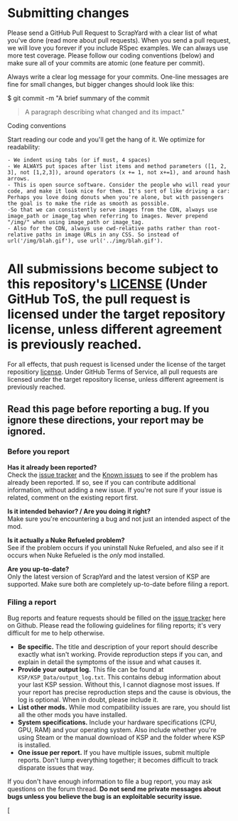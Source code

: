 # Submitting changes

Please send a GitHub Pull Request to ScrapYard with a clear list of what you've done (read more about pull requests). When you send a pull request, we will love you forever if you include RSpec examples. We can always use more test coverage. Please follow our coding conventions (below) and make sure all of your commits are atomic (one feature per commit).

Always write a clear log message for your commits. One-line messages are fine for small changes, but bigger changes should look like this:

$ git commit -m "A brief summary of the commit
> 
> A paragraph describing what changed and its impact."

Coding conventions

Start reading our code and you'll get the hang of it. We optimize for readability:

    - We indent using tabs (or if must, 4 spaces)
    - We ALWAYS put spaces after list items and method parameters ([1, 2, 3], not [1,2,3]), around operators (x += 1, not x+=1), and around hash arrows.
    - This is open source software. Consider the people who will read your code, and make it look nice for them. It's sort of like driving a car: Perhaps you love doing donuts when you're alone, but with passengers the goal is to make the ride as smooth as possible.
    -So that we can consistently serve images from the CDN, always use image_path or image_tag when referring to images. Never prepend "/img/" when using image_path or image_tag.
    - Also for the CDN, always use cwd-relative paths rather than root-relative paths in image URLs in any CSS. So instead of url('/img/blah.gif'), use url('../img/blah.gif').

# All submissions become subject to this repository's [LICENSE](../../../LICENSE) (Under GitHub ToS, the pull request is licensed under the target repository license, unless different agreement is previously reached.
For all effects, that push request is licensed under the license of the target repositiory [license](../../../LICENSE). 
Under GitHub Terms of Service, all pull requests are licensed under the target repository license, unless different agreement is previously reached.
 
## Read this page before reporting a bug. If you ignore these directions, your report may be ignored.

### Before you report

**Has it already been reported?**  
Check the [issue tracker](../../../issues) and the [Known issues](../../../wiki/Known-Issues) to see if the problem has already been reported. If so, see if you can contribute additional information, without adding a new issue. 
If you're not sure if your issue is related, comment on the existing report first.

**Is it intended behavior? / Are you doing it right?**  
Make sure you're encountering a bug and not just an intended aspect of the mod.

**Is it actually a Nuke Refueled problem?**  
See if the problem occurs if you uninstall Nuke Refueled, and also see if it occurs when Nuke Refueled is the *only* mod installed. 

**Are you up-to-date?**  
Only the latest version of ScrapYard and the latest version of KSP are supported. Make sure both are completely up-to-date before filing a report.

### Filing a report

Bug reports and feature requests should be filled on the [issue tracker](../issues) here on Github. Please read the following guidelines for filing reports; it's very difficult for me to help otherwise.

* **Be specific.** The title and description of your report should describe exactly what isn't working. Provide reproduction steps if you can, and explain in detail the symptoms of the issue and what causes it.
* **Provide your output log.** This file can be found at `KSP/KSP_Data/output_log.txt`. This contains debug information about your last KSP session. Without this, I cannot diagnose most issues. If your report has precise reproduction steps and the cause is obvious, the log is optional. When in doubt, please include it.
* **List other mods.** While mod compatibility issues are rare, you should list all the other mods you have installed.
* **System specifications.** Include your hardware specifications (CPU, GPU, RAM) and your operating system. Also include whether you're using Steam or the manual download of KSP and the folder where KSP is installed.
* **One issue per report.** If you have multiple issues, submit multiple reports. Don't lump everything together; it becomes difficult to track disparate issues that way.

If you don't have enough information to file a bug report, you may ask questions on the forum thread. **Do not send me private messages about bugs unless you believe the bug is an exploitable security issue.**

[License]: ../../../LICENSE
[LIC:shd]: https://img.shields.io/endpoint?url=https://raw.githubusercontent.com/zer0Kerbal/../../../master/json/license.json
[CONDUCT]: https://github.com/zer0Kerbal/.github/blob/master/.github/CODE_OF_CONDUCT.md
[


